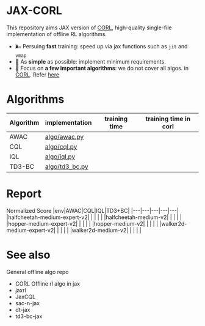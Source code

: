 # JAX-CORL
This repository aims JAX version of [CORL](https://github.com/tinkoff-ai/CORL), high-quality single-file implementation of offline RL algorithms.
- 🌬️ Persuing **fast** training: speed up via jax functions such as `jit` and `vmap`
- 🔪 As **simple** as possible: implement minimum requirements.
- 💠 Focus on **a few important algorithms**: we do not cover all algos. in [CORL](https://github.com/tinkoff-ai/CORL). Refer [here](https://github.com/nissymori/JAX-CORL/blob/main/README.md#algorithms)

# Algorithms
|Algorithm|implementation|training time|training time in corl|
|---|---|---|---|
|AWAC| [algo/awac.py](https://github.com/nissymori/JAX-CORL/blob/main/algo/awac.py) | | | 
|CQL| [algo/cql.py](https://github.com/nissymori/JAX-CORL/blob/main/algo/cql.py)  | | |   
|IQL|  [algo/iql.py](https://github.com/nissymori/JAX-CORL/blob/main/algo/iql.py)   |   |   |   
|TD3-BC| [algo/td3_bc.py](https://github.com/nissymori/JAX-CORL/blob/main/algo/td3bc.py)  |   |   |   



# Report

Normalized Score
|env|AWAC|CQL|IQL|TD3+BC|
|---|---|---|---|---|
|halfcheetah-medium-expert-v2|   |   |   |   |
|halfcheetah-medium-v2|   |   |   |   |
|hopper-medium-expert-v2|   |   |   |   |
|hopper-medium-v2|   |   |   |   |
|walker2d-medium-expert-v2|   |   |   |   |
|walker2d-medium-v2|   |   |   |   |

# See also
General offline algo repo
- CORL
Offline rl algo in jax
- jaxrl
- JaxCQL
- sac-n-jax
- dt-jax
- td3-bc-jax

